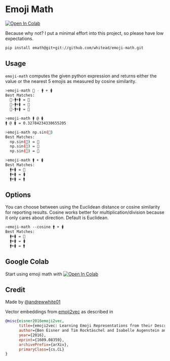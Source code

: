 # Emoji Math
[![Open In Colab](https://colab.research.google.com/assets/colab-badge.svg)](https://colab.research.google.com/github/whitead/emoji-math/blob/master/colab/EmojiMath.ipynb)

Because why not? I put a minimal effort into this project, so please have low expectations.


```sh
pip install emath@git+git://github.com/whitead/emoji-math.git
```

## Usage

`emoji-math` computes the given python expression and returns either the value or the nearest
5 emojis as measured by cosine similarity.

```sh
>emoji-math 👑 - 🚹 + 🚺
Best Matches:
  👑-🚹+🚺 = 👸
  👑-🚹+🚺 = 👑
  👑-🚹+🚺 = 🤴
```

```sh
>emoji-math 🚹 @ 🚺
🚹 @ 🚺 = 0.32784234338655205
```

```sh
>emoji-math np.sin(🏰)
Best Matches:
  np.sin(🏰) = 🏯
  np.sin(🏰) = 🏰
  np.sin(🏰) = 👸
```

```sh
>emoji-math 🚹 + 🚺
Best Matches:
  🚹+🚺 = 🚻
  🚹+🚺 = 🚺
  🚹+🚺 = 🚹
```

## Options

You can choose between using the Euclidean distance or cosine similarity for reporting results. Cosine works better for
multiplication/division because it only cares about direction. Default is Euclidean.

```sh
>emoji-math --cosine 🚹 + 🚺
Best Matches:
  🚹+🚺 = 👚
  🚹+🚺 = 🚺
  🚹+🚺 = 🚹
```

## Google Colab


Start using emoji math with [![Open In Colab](https://colab.research.google.com/assets/colab-badge.svg)](https://colab.research.google.com/github/whitead/emoji-math/blob/master/colab/EmojiMath.ipynb)

## Credit

Made by [@andrewwhite01](https://twitter.com/andrewwhite01)

Vector embeddings from [emoji2vec](https://github.com/uclnlp/emoji2vec) as described in

```bibtex
@misc{eisner2016emoji2vec,
      title={emoji2vec: Learning Emoji Representations from their Description},
      author={Ben Eisner and Tim Rocktäschel and Isabelle Augenstein and Matko Bošnjak and Sebastian Riedel},
      year={2016},
      eprint={1609.08359},
      archivePrefix={arXiv},
      primaryClass={cs.CL}
}
```
